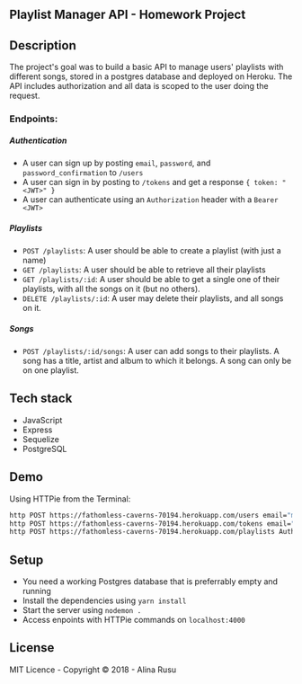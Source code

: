 ## Playlist Manager API - Homework Project

## Description
The project's goal was to build a basic API to manage users' playlists with different songs, stored in a postgres database and deployed on Heroku.
The API includes authorization and all data is scoped to the user doing the request.

### Endpoints: 

##### Authentication

  * A user can sign up by posting `email`, `password`, and `password_confirmation` to `/users`
  * A user can sign in by posting to `/tokens` and get a response `{ token: "<JWT>" }`
  * A user can authenticate using an `Authorization` header with a `Bearer <JWT>`

##### Playlists

  * `POST /playlists`: A user should be able to create a playlist (with just a name)
  * `GET /playlists`: A user should be able to retrieve all their playlists
  * `GET /playlists/:id`: A user should be able to get a single one of their playlists, with all the songs on it (but no others).
  * `DELETE /playlists/:id`: A user may delete their playlists, and all songs on it.

##### Songs

  * `POST /playlists/:id/songs`: A user can add songs to their playlists. A song has a title, artist and album to which it belongs. A song can only be on one playlist.

## Tech stack

* JavaScript
* Express
* Sequelize
* PostgreSQL 

## Demo

Using HTTPie from the Terminal:
```bash
http POST https://fathomless-caverns-70194.herokuapp.com/users email="mary@gmail.com" password="12345" password_confirmation="12345"
http POST https://fathomless-caverns-70194.herokuapp.com/tokens email="mary@gmail.com" password="12345"
http POST https://fathomless-caverns-70194.herokuapp.com/playlists Authorization:"Bearer <jwt>" name="Mary's Playlist
```

## Setup

* You need a working Postgres database that is preferrably empty and running 
* Install the dependencies using `yarn install`
* Start the server using `nodemon .`
* Access enpoints with HTTPie commands on `localhost:4000`


## License
MIT Licence - Copyright &copy; 2018 - Alina Rusu
